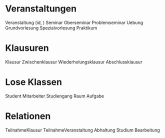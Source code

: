 # Veranstaltungen

Veranstaltung (id, )
Seminar
Oberseminar
Problemseminar
Uebung
Grundvorlesung
Spezialvorlesung
Praktikum

# Klausuren

Klausur
Zwischenklausur
Wiederholungsklausur
Abschlussklausur

# Lose Klassen

Student
Mitarbeiter
Studiengang
Raum
Aufgabe


# Relationen

TeilnahmeKlausur
TeilnahmeVeranstaltung
Abhaltung
Studium
Bearbeitung